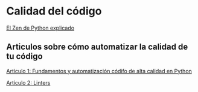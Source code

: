 
# Calidad del código
[El Zen de Python explicado](https://gist.github.com/javierdaza/4258b74e2eb7cfd4f55286061b592f37)

## Articulos sobre cómo automatizar la calidad de tu código

[Artículo 1: Fundamentos y automatización códifo de alta calidad en Python](https://medium.com/@gonzaloandres.diaz/fundamentos-y-automatizacion-codigo-de-alta-calidad-en-python-2020-671706a7f09b)

[Artículo 2: Linters](https://medium.com/@gonzaloandres.diaz/escribiendo-codigo-de-alta-calidad-en-python-parte-2-linters-64ffd8d2df91)

